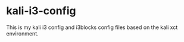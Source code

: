 # kali-i3-config
This is my kali i3 config and i3blocks config files based on the kali xct environment.
